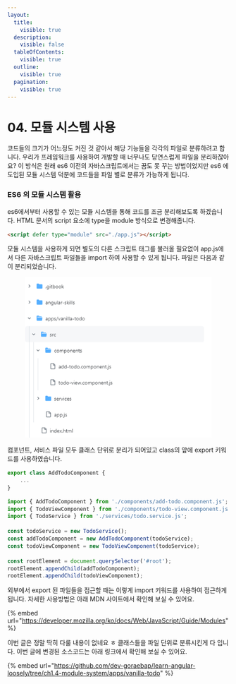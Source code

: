 ```yaml
---
layout:
  title:
    visible: true
  description:
    visible: false
  tableOfContents:
    visible: true
  outline:
    visible: true
  pagination:
    visible: true
---
```


# 04. 모듈 시스템 사용

코드들의 크기가 어느정도 커진 것 같아서 해당 기능들을 각각의 파일로 분류하려고 합니다. 우리가 프레임워크를 사용하여 개발할 때 너무나도 당연스럽게 파일을 분리하잖아요? 이 방식은 원래 es6 이전의 자바스크립트에서는 꿈도 못 꾸는 방법이었지만 es6 에 도입된 모듈 시스템 덕분에 코드들을 파일 별로 분류가 가능하게 됩니다.&#x20;

### ES6 의 모듈 시스템 활용

es6에서부터 사용할 수 있는 모듈 시스템을 통해 코드를 조금 분리해보도록 하겠습니다. HTML 문서의 script 요소에 type을 module 방식으로 변경해줍니다.

```html
<script defer type="module" src="./app.js"></script>
```

모듈 시스템을 사용하게 되면 별도의 다른 스크립트 태그를 불러올 필요없이 app.js에서 다른 자바스크립트 파일들을 import 하여 사용할 수 있게 됩니다. 파일은 다음과 같이 분리되었습니다.

<figure><img src="../.gitbook/assets/image.png" alt=""><figcaption></figcaption></figure>

컴포넌트, 서비스 파일 모두 클래스 단위로 분리가 되어있고 class의 앞에 export 키워드를 사용하였습니다.

```javascript
export class AddTodoComponent {
    ...
}
```

```javascript
import { AddTodoComponent } from './components/add-todo.component.js';
import { TodoViewComponent } from './components/todo-view.component.js';
import { TodoService } from './services/todo.service.js';

const todoService = new TodoService();
const addTodoComponent = new AddTodoComponent(todoService);
const todoViewComponent = new TodoViewComponent(todoService);

const rootElement = document.querySelector('#root');
rootElement.appendChild(addTodoComponent);
rootElement.appendChild(todoViewComponent);
```

외부에서 export 된 파일들을 접근할 때는 이렇게 import 키워드를 사용하여 접근하게 됩니다. 자세한 사용방법은 아래 MDN 사이트에서 확인해 보실 수 있어요.

{% embed url="https://developer.mozilla.org/ko/docs/Web/JavaScript/Guide/Modules" %}

이번 글은 정말 딱히 다룰 내용이 없네요 ㅎ 클래스들을 파일 단위로 분류시킨게 다 입니다. 이번 글에 변경된 소스코드는 아래 링크에서 확인해 보실 수 있어요.

{% embed url="https://github.com/dev-goraebap/learn-angular-loosely/tree/ch1.4-module-system/apps/vanilla-todo" %}
